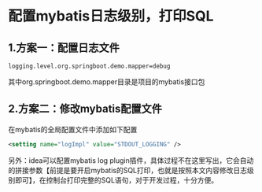 # 配置mybatis日志级别，打印SQL

## 1.方案一：配置日志文件

```properties
logging.level.org.springboot.demo.mapper=debug
```

其中org.springboot.demo.mapper目录是项目的mybatis接口包

## 2.方案二：修改mybatis配置文件

在mybatis的全局配置文件中添加如下配置

```xml
<setting name="logImpl" value="STDOUT_LOGGING" />
```



另外：idea可以配置mybatis log plugin插件，具体过程不在这里写出，它会自动的拼接参数【前提是要开启mybatis的SQL打印，也就是按照本文内容修改日志级别即可】，在控制台打印完整的SQL语句，对于开发过程，十分方便。